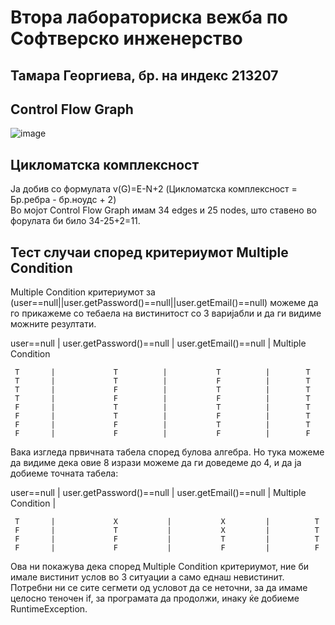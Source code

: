 # Втора лабораториска вежба по Софтверско инженерство

Тамара Георгиева, бр. на индекс 213207
----

Control Flow Graph
-----------------------

![image](https://github.com/TamaraGeorgieva/SI_2023_lab2_213207/assets/128751939/122889d2-a79b-479f-b77c-ff7a3519ba3d)

Цикломатска комплексност
--
Ја добив со формулата v(G)=E-N+2 (Цикломатска комплексност = Бр.ребра - бр.ноудс + 2)  
Во мојот Сontrol Flow Graph имам 34 edges и 25 nodes, што ставено во форулата би било 34-25+2=11.


Тест случаи според критериумот Multiple Condition
---------------------------------------------------------
Multiple Condition критериумот за (user==null||user.getPassword()==null||user.getEmail()==null) можеме да го прикажеме со тебаела на вистинитост со 3 варијабли и да ги видиме можните резултати.

user==null | user.getPassword()==null | user.getEmail()==null | Multiple Condition 

     T       |             T          |           T          |        T           
     T       |             T          |           F          |        T           
     T       |             F          |           T          |        T           
     T       |             F          |           F          |        T           
     F       |             T          |           T          |        T           
     F       |             T          |           F          |        T           
     F       |             F          |           T          |        T           
     F       |             F          |           F          |        F   
     
Вака изгледа првичната табела според булова алгебра.
Но тука можеме да видиме дека овие 8 изрази можеме да ги доведеме до 4, и да ја добиеме точната табела:

user==null | user.getPassword()==null | user.getEmail()==null | Multiple Condition |

     T       |             X           |           X         |          T           
     F       |             T           |           X         |          T                    
     F       |             F           |           T         |          T           
     F       |             F           |           F         |          F          
   
Ова ни покажува дека според Multiple Condition критериумот, ние би имале вистинит услов во 3 ситуации а само еднаш невистинит. Потребни ни се сите сегмети од условот да се неточни, за да имаме целосно теночен if, за програмата да продолжи, инаку ќе добиеме  RuntimeException.
